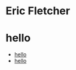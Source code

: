 ---
---

Eric Fletcher
===========================================================

# hello
* [hello](https://github.com/efletche/hello)
* [hello](hello)
